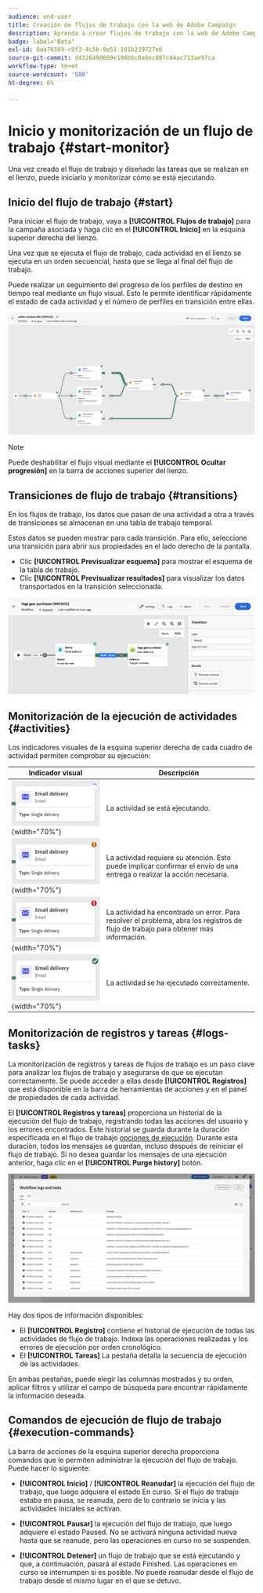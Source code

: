 ```yaml
---
audience: end-user
title: Creación de flujos de trabajo con la web de Adobe Campaign
description: Aprenda a crear flujos de trabajo con la web de Adobe Campaign
badge: label="Beta"
exl-id: 8aa76369-c9f3-4c5b-9a51-101b239727e6
source-git-commit: d4326498669e190bbc0a6ec087c44ac713ae97ca
workflow-type: tm+mt
source-wordcount: '588'
ht-degree: 6%

---
```


# Inicio y monitorización de un flujo de trabajo {#start-monitor}

Una vez creado el flujo de trabajo y diseñado las tareas que se realizan en el lienzo, puede iniciarlo y monitorizar cómo se está ejecutando.

## Inicio del flujo de trabajo {#start}

Para iniciar el flujo de trabajo, vaya a **[!UICONTROL Flujos de trabajo]** para la campaña asociada y haga clic en el **[!UICONTROL Inicio]** en la esquina superior derecha del lienzo.

Una vez que se ejecuta el flujo de trabajo, cada actividad en el lienzo se ejecuta en un orden secuencial, hasta que se llega al final del flujo de trabajo.

Puede realizar un seguimiento del progreso de los perfiles de destino en tiempo real mediante un flujo visual. Esto le permite identificar rápidamente el estado de cada actividad y el número de perfiles en transición entre ellas.

![](assets/workflow-execution.png)

>[!NOTE]
>
>Puede deshabilitar el flujo visual mediante el **[!UICONTROL Ocultar progresión]** en la barra de acciones superior del lienzo.

## Transiciones de flujo de trabajo {#transitions}

En los flujos de trabajo, los datos que pasan de una actividad a otra a través de transiciones se almacenan en una tabla de trabajo temporal.

Estos datos se pueden mostrar para cada transición. Para ello, seleccione una transición para abrir sus propiedades en el lado derecho de la pantalla.

* Clic **[!UICONTROL Previsualizar esquema]** para mostrar el esquema de la tabla de trabajo.
* Clic **[!UICONTROL Previsualizar resultados]** para visualizar los datos transportados en la transición seleccionada.

![](assets/transition.png)

## Monitorización de la ejecución de actividades {#activities}

Los indicadores visuales de la esquina superior derecha de cada cuadro de actividad permiten comprobar su ejecución:

| Indicador visual | Descripción |
|-----|------------|
| ![](assets/activity-status-pending.png){width="70%"} | La actividad se está ejecutando. |
| ![](assets/activity-status-orange.png){width="70%"} | La actividad requiere su atención. Esto puede implicar confirmar el envío de una entrega o realizar la acción necesaria. |
| ![](assets/activity-status-red.png){width="70%"} | La actividad ha encontrado un error. Para resolver el problema, abra los registros de flujo de trabajo para obtener más información. |
| ![](assets/activity-status-green.png){width="70%"} | La actividad se ha ejecutado correctamente. |

## Monitorización de registros y tareas {#logs-tasks}

La monitorización de registros y tareas de flujos de trabajo es un paso clave para analizar los flujos de trabajo y asegurarse de que se ejecutan correctamente. Se puede acceder a ellas desde **[!UICONTROL Registros]** que está disponible en la barra de herramientas de acciones y en el panel de propiedades de cada actividad.

El **[!UICONTROL Registros y tareas]** proporciona un historial de la ejecución del flujo de trabajo, registrando todas las acciones del usuario y los errores encontrados. Este historial se guarda durante la duración especificada en el flujo de trabajo [opciones de ejecución](workflow-settings.md). Durante esta duración, todos los mensajes se guardan, incluso después de reiniciar el flujo de trabajo. Si no desea guardar los mensajes de una ejecución anterior, haga clic en el **[!UICONTROL Purge history]** botón.

![](assets/workflow-logs.png)

Hay dos tipos de información disponibles:

* El **[!UICONTROL Registro]** contiene el historial de ejecución de todas las actividades de flujo de trabajo. Indexa las operaciones realizadas y los errores de ejecución por orden cronológico.
* El **[!UICONTROL Tareas]** La pestaña detalla la secuencia de ejecución de las actividades.

En ambas pestañas, puede elegir las columnas mostradas y su orden, aplicar filtros y utilizar el campo de búsqueda para encontrar rápidamente la información deseada.

## Comandos de ejecución de flujo de trabajo {#execution-commands}

La barra de acciones de la esquina superior derecha proporciona comandos que le permiten administrar la ejecución del flujo de trabajo. Puede hacer lo siguiente:

* **[!UICONTROL Inicio]** / **[!UICONTROL Reanudar]** la ejecución del flujo de trabajo, que luego adquiere el estado En curso. Si el flujo de trabajo estaba en pausa, se reanuda, pero de lo contrario se inicia y las actividades iniciales se activan.

* **[!UICONTROL Pausar]** la ejecución del flujo de trabajo, que luego adquiere el estado Paused. No se activará ninguna actividad nueva hasta que se reanude, pero las operaciones en curso no se suspenden.

* **[!UICONTROL Detener]** un flujo de trabajo que se está ejecutando y que, a continuación, pasará al estado Finished. Las operaciones en curso se interrumpen si es posible. No puede reanudar desde el flujo de trabajo desde el mismo lugar en el que se detuvo.
